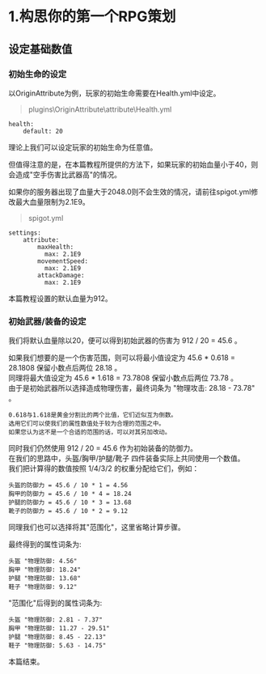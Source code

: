 # 1.构思你的第一个RPG策划
## 设定基础数值
### 初始生命的设定
以OriginAttribute为例，玩家的初始生命需要在Health.yml中设定。
> plugins\OriginAttribute\attribute\Health.yml
    
    health:
        default: 20

理论上我们可以设定玩家的初始生命为任意值。  

但值得注意的是，在本篇教程所提供的方法下，如果玩家的初始血量小于40，则会造成"空手伤害比武器高"的情况。  

如果你的服务器出现了血量大于2048.0则不会生效的情况，请前往spigot.yml修改最大血量限制为2.1E9。
>spigot.yml

    settings:
        attribute:
            maxHealth:
              max: 2.1E9
            movementSpeed:
              max: 2.1E9
            attackDamage:
              max: 2.1E9

本篇教程设置的默认血量为912。  
### 初始武器/装备的设定
我们将默认血量除以20，便可以得到初始武器的伤害为 912 / 20 = 45.6 。  

如果我们想要的是一个伤害范围，则可以将最小值设定为 45.6 * 0.618 = 28.1808 保留小数点后两位 28.18 。  
同理将最大值设定为 45.6 * 1.618 = 73.7808 保留小数点后两位 73.78 。    
由于是初始武器所以选择造成物理伤害，最终词条为 "物理攻击: 28.18 - 73.78" 。

    0.618与1.618是黄金分割比的两个比值，它们近似互为倒数。
    选用它们可以使我们的属性数值处于较为合理的范围之中。
    如果您认为这不是一个合适的范围的话，可以对其另加改动。

同时我们仍然使用 912 / 20 = 45.6 作为初始装备的防御力。  
在我们的思路中，头盔/胸甲/护腿/靴子 四件装备实际上共同使用一个数值。  
我们把计算得的数值按照 1/4/3/2 的权重分配给它们，例如：
    
    头盔的防御力 = 45.6 / 10 * 1 = 4.56
    胸甲的防御力 = 45.6 / 10 * 4 = 18.24
    护腿的防御力 = 45.6 / 10 * 3 = 13.68
    靴子的防御力 = 45.6 / 10 * 2 = 9.12

同理我们也可以选择将其"范围化"，这里省略计算步骤。

最终得到的属性词条为:

    头盔 "物理防御: 4.56"
    胸甲 "物理防御: 18.24"
    护腿 "物理防御: 13.68"
    鞋子 "物理防御: 9.12"

"范围化"后得到的属性词条为:

    头盔 "物理防御: 2.81 - 7.37"
    胸甲 "物理防御: 11.27 - 29.51"
    护腿 "物理防御: 8.45 - 22.13"
    鞋子 "物理防御: 5.63 - 14.75"

本篇结束。